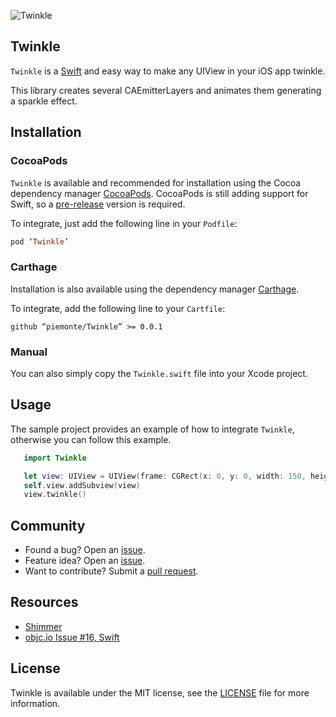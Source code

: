 ![Twinkle](https://raw.github.com/piemonte/twinkle/master/twinkle.gif)

## Twinkle

`Twinkle` is a [Swift](https://developer.apple.com/swift/) and easy way to make any UIView in your iOS app twinkle.

This library creates several CAEmitterLayers and animates them generating a sparkle effect.

## Installation

### CocoaPods

`Twinkle` is available and recommended for installation using the Cocoa dependency manager [CocoaPods](http://cocoapods.org/). CocoaPods is still adding support for Swift, so a [pre-release](http://blog.cocoapods.org/Pod-Authors-Guide-to-CocoaPods-Frameworks/) version is required.

To integrate, just add the following line in your `Podfile`:

```ruby
pod ‘Twinkle’
```	

### Carthage

Installation is also available using the dependency manager [Carthage](https://github.com/Carthage/Carthage).

To integrate, add the following line to your `Cartfile`:

```ogdl
github “piemonte/Twinkle” >= 0.0.1
```

### Manual

You can also simply copy the `Twinkle.swift` file into your Xcode project.

## Usage

The sample project provides an example of how to integrate `Twinkle`, otherwise you can follow this example.

``` Swift
   import Twinkle
```

``` Swift
   let view: UIView = UIView(frame: CGRect(x: 0, y: 0, width: 150, height: 50))
   self.view.addSubview(view)
   view.twinkle()
```

## Community

- Found a bug? Open an [issue](https://github.com/piemonte/twinkle/issues).
- Feature idea? Open an [issue](https://github.com/piemonte/twinkle/issues).
- Want to contribute? Submit a [pull request](https://github.com/piemonte/twinkle/pulls).

## Resources

* [Shimmer](https://github.com/facebook/shimmer)
* [objc.io Issue #16, Swift](http://www.objc.io/issue-16/)

## License

Twinkle is available under the MIT license, see the [LICENSE](https://github.com/piemonte/twinkle/blob/master/LICENSE) file for more information.
